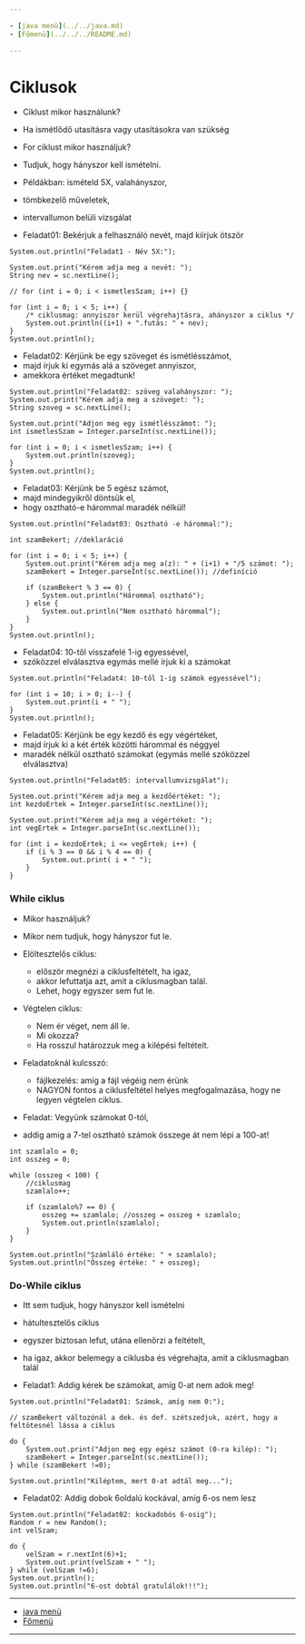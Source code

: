 ```yaml
---

- [java menü](../../java.md)
- [Főmenü](../../../README.md)

---
```


# Ciklusok

- Ciklust mikor használunk?
- Ha ismétlődő utasításra vagy utasításokra van szükség
- For ciklust mikor használjuk?
- Tudjuk, hogy hányszor kell ismételni.

- Példákban: ismételd 5X, valahányszor,
- tömbkezelő műveletek,
- intervallumon belüli vizsgálat

- Feladat01: Bekérjuk a felhasználó nevét, majd kiírjuk ötször

```
System.out.println("Feladat1 - Név 5X:");

System.out.print("Kérem adja meg a nevét: ");
String nev = sc.nextLine();

// for (int i = 0; i < ismetlesSzam; i++) {}

for (int i = 0; i < 5; i++) {
	/* ciklusmag: annyiszor kerül végrehajtásra, ahányszor a ciklus */
	System.out.println((i+1) + ".futás: " + nev);
}
System.out.println();
```
		
- Feladat02: Kérjünk be egy szöveget és ismétlésszámot,
- majd írjuk ki egymás alá a szöveget annyiszor,
- amekkora értéket megadtunk!

```
System.out.println("Feladat02: szöveg valahányszor: ");
System.out.print("Kérem adja meg a szöveget: ");
String szoveg = sc.nextLine();

System.out.print("Adjon meg egy ismétlésszámot: ");
int ismetlesSzam = Integer.parseInt(sc.nextLine());

for (int i = 0; i < ismetlesSzam; i++) {
	System.out.println(szoveg);
}
System.out.println();
```

- Feladat03: Kérjünk be 5 egész számot,
- majd mindegyikről döntsük el,
- hogy osztható-e hárommal maradék nélkül!

```
System.out.println("Feladat03: Osztható -e hárommal:");

int szamBekert; //deklaráció

for (int i = 0; i < 5; i++) {
	System.out.print("Kérem adja meg a(z): " + (i+1) + "/5 számot: ");
	szamBekert = Integer.parseInt(sc.nextLine()); //definíció

	if (szamBekert % 3 == 0) {
		System.out.println("Hárommal osztható");
	} else {
		System.out.println("Nem osztható hárommal");
	}
}		
System.out.println();
```

- Feladat04: 10-től visszafelé 1-ig egyessével,
- szóközzel elválasztva egymás mellé írjuk ki a számokat

```
System.out.println("Feladat4: 10-től 1-ig számok egyessével");

for (int i = 10; i > 0; i--) {
	System.out.print(i + " ");
}		
System.out.println();
```

- Feladat05: Kérjünk be egy kezdő és egy végértéket,
- majd írjuk ki a két érték közötti hárommal és néggyel
- maradék nélkül osztható számokat (egymás mellé szóközzel elválasztva)

```
System.out.println("Feladat05: intervallumvizsgálat");

System.out.print("Kérem adja meg a kezdőértéket: ");
int kezdoErtek = Integer.parseInt(sc.nextLine());

System.out.print("Kérem adja meg a végértéket: ");
int vegErtek = Integer.parseInt(sc.nextLine());

for (int i = kezdoErtek; i <= vegErtek; i++) {
	if (i % 3 == 0 && i % 4 == 0) {
		System.out.print( i + " ");
	}
}
```
		
### While ciklus

- Mikor használjuk?
- Mikor nem tudjuk, hogy hányszor fut le.
 
- Elöltesztelős ciklus:
   - először megnézi a ciklusfeltételt, ha igaz,
   - akkor lefuttatja azt, amit a ciklusmagban talál.
   - Lehet, hogy egyszer sem fut le.

- Végtelen ciklus:
   - Nem ér véget, nem áll le.
   - Mi okozza?
   - Ha rosszul határozzuk meg a kilépési feltételt.

- Feladatoknál kulcsszó:
   - fájlkezelés: amíg a fájl végéig nem érünk
   - NAGYON fontos a ciklusfeltétel helyes megfogalmazása, hogy ne legyen végtelen ciklus.

- Feladat: Vegyünk számokat 0-tól,
- addig amig a 7-tel osztható számok összege át nem lépi a 100-at!

```
int szamlalo = 0;
int osszeg = 0;

while (osszeg < 100) {
	//ciklusmag
	szamlalo++;

	if (szamlalo%7 == 0) {
		osszeg += szamlalo; //osszeg = osszeg + szamlalo;
		System.out.println(szamlalo);
	}
}

System.out.println("Számláló értéke: " + szamlalo);
System.out.println("Összeg értéke: " + osszeg);
```

### Do-While ciklus

- Itt sem tudjuk, hogy hányszor kell ismételni
- hátultesztelős ciklus
- egyszer biztosan lefut, utána ellenőrzi a feltételt,
- ha igaz, akkor belemegy a ciklusba és végrehajta, amit a ciklusmagban talál

- Feladat1: Addig kérek be számokat, amíg 0-at nem adok meg!

```
System.out.println("Feladat01: Számok, amíg nem 0:");

// szamBekert változónál a dek. és def. szétszedjuk, azért, hogy a feltötesnél lássa a ciklus

do {
	System.out.print("Adjon meg egy egész számot (0-ra kilép): ");
	szamBekert = Integer.parseInt(sc.nextLine());
} while (szamBekert !=0);

System.out.println("Kiléptem, mert 0-at adtál meg...");
```

- Feladat02: Addig dobok 6oldalú kockával, amíg 6-os nem lesz

```
System.out.println("Feladat02: kockadobós 6-osig");
Random r = new Random();
int velSzam;

do {
	velSzam = r.nextInt(6)+1;
	System.out.print(velSzam + " ");
} while (velSzam !=6);
System.out.println();
System.out.println("6-ost dobtál gratulálok!!!");
```

---

- [java menü](../../java.md)
- [Főmenü](../../../README.md)

---
